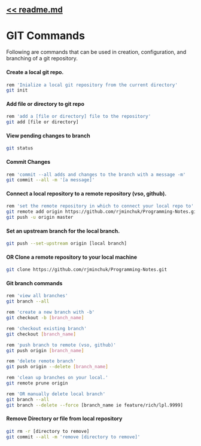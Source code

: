 ## [<< readme.md](README.md) 
# GIT Commands
Following are commands that can be used in creation, configuration, and branching of a git repository.

#### Create a local git repo.
```sh
rem 'Inialize a local git repository from the current directory' 
git init
```

#### Add file or directory to git repo
```sh
rem 'add a [file or directory] file to the repository'
git add [file or directory]
```

#### View pending changes to branch
```sh
git status
```

#### Commit Changes
```sh
rem 'commit --all adds and changes to the branch with a message -m'
git commit --all -m '[a message]'
```

#### Connect a local repository to a remote repository (vso, github).
```sh
rem 'set the remote repository in which to connect your local repo to'
git remote add origin https://github.com/rjminchuk/Programming-Notes.git
git push -u origin master
```

#### Set an upstream branch for the local branch.
```sh
git push --set-upstream origin [local branch]
```

#### OR Clone a remote repository to your local machine
```sh
git clone https://github.com/rjminchuk/Programming-Notes.git
```

#### Git branch commands
```sh
rem 'view all branches'
git branch --all

rem 'create a new branch with -b' 
git checkout -b [branch_name]

rem 'checkout existing branch'
git checkout [branch_name]

rem 'push branch to remote (vso, github)'
git push origin [branch_name]

rem 'delete remote branch'
git push origin --delete [branch_name]

rem 'clean up branches on your local.'
git remote prune origin 

rem 'OR manually delete local branch'
git branch --all
git branch --delete --force [branch_name ie feature/rich/lpl.9999]
```

#### Remove Directory or file from local repository
```sh
git rm -r [directory to remove]
git commit --all -m 'remove [directory to remove]'
```